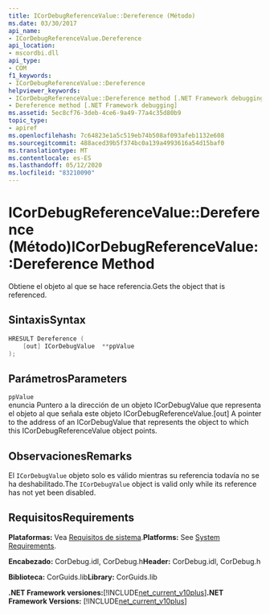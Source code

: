 ```yaml
---
title: ICorDebugReferenceValue::Dereference (Método)
ms.date: 03/30/2017
api_name:
- ICorDebugReferenceValue.Dereference
api_location:
- mscordbi.dll
api_type:
- COM
f1_keywords:
- ICorDebugReferenceValue::Dereference
helpviewer_keywords:
- ICorDebugReferenceValue::Dereference method [.NET Framework debugging]
- Dereference method [.NET Framework debugging]
ms.assetid: 5ec8cf76-3deb-4ce6-9a49-77a4c35d80b9
topic_type:
- apiref
ms.openlocfilehash: 7c64823e1a5c519eb74b508af093afeb1132e608
ms.sourcegitcommit: 488aced39b5f374bc0a139a4993616a54d15baf0
ms.translationtype: MT
ms.contentlocale: es-ES
ms.lasthandoff: 05/12/2020
ms.locfileid: "83210090"
---
```

# <a name="icordebugreferencevaluedereference-method"></a><span data-ttu-id="3c3e9-102">ICorDebugReferenceValue::Dereference (Método)</span><span class="sxs-lookup"><span data-stu-id="3c3e9-102">ICorDebugReferenceValue::Dereference Method</span></span>
<span data-ttu-id="3c3e9-103">Obtiene el objeto al que se hace referencia.</span><span class="sxs-lookup"><span data-stu-id="3c3e9-103">Gets the object that is referenced.</span></span>  
  
## <a name="syntax"></a><span data-ttu-id="3c3e9-104">Sintaxis</span><span class="sxs-lookup"><span data-stu-id="3c3e9-104">Syntax</span></span>  
  
```cpp  
HRESULT Dereference (  
    [out] ICorDebugValue  **ppValue  
);  
```  
  
## <a name="parameters"></a><span data-ttu-id="3c3e9-105">Parámetros</span><span class="sxs-lookup"><span data-stu-id="3c3e9-105">Parameters</span></span>  
 `ppValue`  
 <span data-ttu-id="3c3e9-106">enuncia Puntero a la dirección de un objeto ICorDebugValue que representa el objeto al que señala este objeto ICorDebugReferenceValue.</span><span class="sxs-lookup"><span data-stu-id="3c3e9-106">[out] A pointer to the address of an ICorDebugValue that represents the object to which this ICorDebugReferenceValue object points.</span></span>  
  
## <a name="remarks"></a><span data-ttu-id="3c3e9-107">Observaciones</span><span class="sxs-lookup"><span data-stu-id="3c3e9-107">Remarks</span></span>  
 <span data-ttu-id="3c3e9-108">El `ICorDebugValue` objeto solo es válido mientras su referencia todavía no se ha deshabilitado.</span><span class="sxs-lookup"><span data-stu-id="3c3e9-108">The `ICorDebugValue` object is valid only while its reference has not yet been disabled.</span></span>  
  
## <a name="requirements"></a><span data-ttu-id="3c3e9-109">Requisitos</span><span class="sxs-lookup"><span data-stu-id="3c3e9-109">Requirements</span></span>  
 <span data-ttu-id="3c3e9-110">**Plataformas:** Vea [Requisitos de sistema](../../get-started/system-requirements.md).</span><span class="sxs-lookup"><span data-stu-id="3c3e9-110">**Platforms:** See [System Requirements](../../get-started/system-requirements.md).</span></span>  
  
 <span data-ttu-id="3c3e9-111">**Encabezado:** CorDebug.idl, CorDebug.h</span><span class="sxs-lookup"><span data-stu-id="3c3e9-111">**Header:** CorDebug.idl, CorDebug.h</span></span>  
  
 <span data-ttu-id="3c3e9-112">**Biblioteca:** CorGuids.lib</span><span class="sxs-lookup"><span data-stu-id="3c3e9-112">**Library:** CorGuids.lib</span></span>  
  
 <span data-ttu-id="3c3e9-113">**.NET Framework versiones:**[!INCLUDE[net_current_v10plus](../../../../includes/net-current-v10plus-md.md)]</span><span class="sxs-lookup"><span data-stu-id="3c3e9-113">**.NET Framework Versions:** [!INCLUDE[net_current_v10plus](../../../../includes/net-current-v10plus-md.md)]</span></span>
